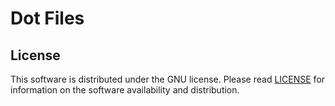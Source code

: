 
# Dot Files


## License

This software is distributed under the GNU license. Please read [LICENSE](https://github.com/andrew-drogalis/dot-files/blob/main/LICENSE) for information on the software availability and distribution.

